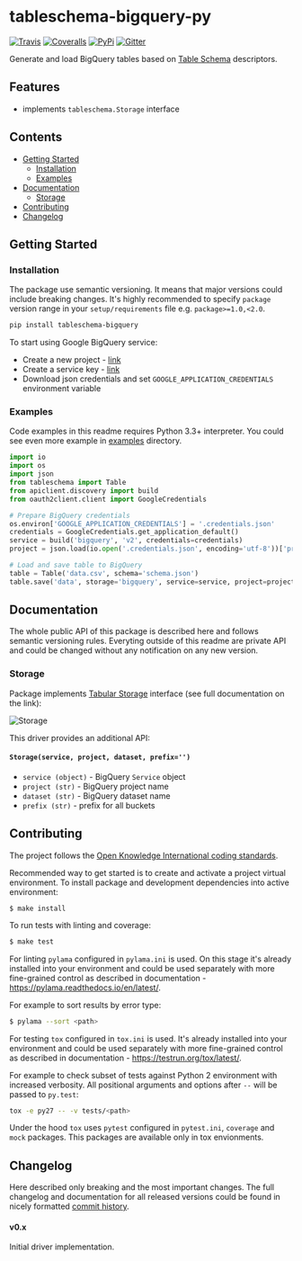 # tableschema-bigquery-py

[![Travis](https://img.shields.io/travis/frictionlessdata/tableschema-bigquery-py/master.svg)](https://travis-ci.org/frictionlessdata/tableschema-bigquery-py)
[![Coveralls](http://img.shields.io/coveralls/frictionlessdata/tableschema-bigquery-py.svg?branch=master)](https://coveralls.io/r/frictionlessdata/tableschema-bigquery-py?branch=master)
[![PyPi](https://img.shields.io/pypi/v/tableschema-bigquery.svg)](https://pypi.python.org/pypi/tableschema-bigquery)
[![Gitter](https://img.shields.io/gitter/room/frictionlessdata/chat.svg)](https://gitter.im/frictionlessdata/chat)

Generate and load BigQuery tables based on [Table Schema](http://specs.frictionlessdata.io/table-schema/) descriptors.

## Features

- implements `tableschema.Storage` interface

## Contents

<!--TOC-->

  - [Getting Started](#getting-started)
    - [Installation](#installation)
    - [Examples](#examples)
  - [Documentation](#documentation)
    - [Storage](#storage)
  - [Contributing](#contributing)
  - [Changelog](#changelog)

<!--TOC-->

## Getting Started

### Installation

The package use semantic versioning. It means that major versions  could include breaking changes. It's highly recommended to specify `package` version range in your `setup/requirements` file e.g. `package>=1.0,<2.0`.

```bash
pip install tableschema-bigquery
```

To start using Google BigQuery service:
- Create a new project - [link](https://console.developers.google.com/home/dashboard)
- Create a service key - [link](https://console.developers.google.com/apis/credentials)
- Download json credentials and set `GOOGLE_APPLICATION_CREDENTIALS` environment variable

### Examples

Code examples in this readme requires Python 3.3+ interpreter. You could see even more example in [examples](https://github.com/frictionlessdata/tableschema-bigquery-py/tree/master/examples) directory.

```python
import io
import os
import json
from tableschema import Table
from apiclient.discovery import build
from oauth2client.client import GoogleCredentials

# Prepare BigQuery credentials
os.environ['GOOGLE_APPLICATION_CREDENTIALS'] = '.credentials.json'
credentials = GoogleCredentials.get_application_default()
service = build('bigquery', 'v2', credentials=credentials)
project = json.load(io.open('.credentials.json', encoding='utf-8'))['project_id']

# Load and save table to BigQuery
table = Table('data.csv', schema='schema.json')
table.save('data', storage='bigquery', service=service, project=project, dataset='dataset')
```

## Documentation

The whole public API of this package is described here and follows semantic versioning rules. Everyting outside of this readme are private API and could be changed without any notification on any new version.

### Storage

Package implements [Tabular Storage](https://github.com/frictionlessdata/tableschema-py#storage) interface (see full documentation on the link):

![Storage](https://i.imgur.com/RQgrxqp.png)

This driver provides an additional API:

#### `Storage(service, project, dataset, prefix='')`

- `service (object)` - BigQuery `Service` object
- `project (str)` - BigQuery project name
- `dataset (str)` - BigQuery dataset name
- `prefix (str)` - prefix for all buckets

## Contributing

The project follows the [Open Knowledge International coding standards](https://github.com/okfn/coding-standards).

Recommended way to get started is to create and activate a project virtual environment.
To install package and development dependencies into active environment:

```
$ make install
```

To run tests with linting and coverage:

```bash
$ make test
```

For linting `pylama` configured in `pylama.ini` is used. On this stage it's already
installed into your environment and could be used separately with more fine-grained control
as described in documentation - https://pylama.readthedocs.io/en/latest/.

For example to sort results by error type:

```bash
$ pylama --sort <path>
```

For testing `tox` configured in `tox.ini` is used.
It's already installed into your environment and could be used separately with more fine-grained control as described in documentation - https://testrun.org/tox/latest/.

For example to check subset of tests against Python 2 environment with increased verbosity.
All positional arguments and options after `--` will be passed to `py.test`:

```bash
tox -e py27 -- -v tests/<path>
```

Under the hood `tox` uses `pytest` configured in `pytest.ini`, `coverage`
and `mock` packages. This packages are available only in tox envionments.

## Changelog

Here described only breaking and the most important changes. The full changelog and documentation for all released versions could be found in nicely formatted [commit history](https://github.com/frictionlessdata/tableschema-bigquery-py/commits/master).

#### v0.x

Initial driver implementation.
